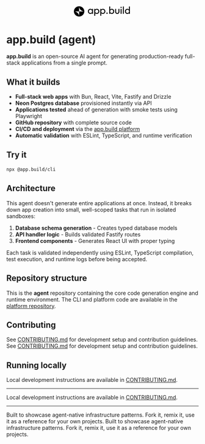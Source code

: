 <div align="center">
  <img src="logo.png" alt="app.build logo" width="150">
</div>

# app.build (agent)

**app.build** is an open-source AI agent for generating production-ready full-stack applications from a single prompt.

## What it builds

- **Full-stack web apps** with Bun, React, Vite, Fastify and Drizzle
- **Neon Postgres database** provisioned instantly via API
- **Applications tested** ahead of generation with smoke tests using Playwright
- **GitHub repository** with complete source code
- **CI/CD and deployment** via the [app.build platform](https://github.com/appdotbuild/platform)
- **Automatic validation** with ESLint, TypeScript, and runtime verification

## Try it

```bash
npx @app.build/cli
```

## Architecture

This agent doesn't generate entire applications at once. Instead, it breaks down app creation into small, well-scoped tasks that run in isolated sandboxes:

1. **Database schema generation** - Creates typed database models
2. **API handler logic** - Builds validated Fastify routes
3. **Frontend components** - Generates React UI with proper typing

Each task is validated independently using ESLint, TypeScript compilation, test execution, and runtime logs before being accepted.

## Repository structure

This is the **agent** repository containing the core code generation engine and runtime environment. The CLI and platform code are available in the [platform repository](link-to-platform-repo).

## Contributing

See [CONTRIBUTING.md](CONTRIBUTING.md) for development setup and contribution guidelines.
See [CONTRIBUTING.md](CONTRIBUTING.md) for development setup and contribution guidelines.

## Running locally

Local development instructions are available in [CONTRIBUTING.md](CONTRIBUTING.md).

---
Local development instructions are available in [CONTRIBUTING.md](CONTRIBUTING.md).

---

Built to showcase agent-native infrastructure patterns. Fork it, remix it, use it as a reference for your own projects.
Built to showcase agent-native infrastructure patterns. Fork it, remix it, use it as a reference for your own projects.